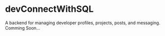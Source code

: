 # devConnectWithSQL
A backend for managing developer profiles, projects, posts, and messaging.
Comming Soon...